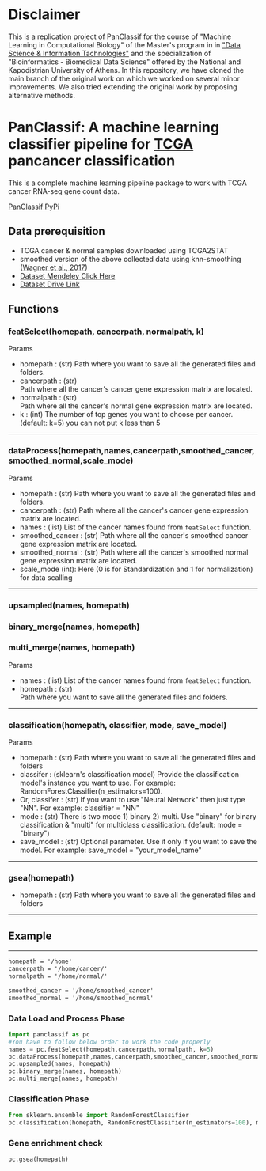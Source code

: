 # Disclaimer
This is a replication project of PanClassif for the course of "Machine Learning in Computational Biology" of the Master's program in in ["Data Science & Information Tachnologies"](https://dsit.di.uoa.gr) and the specialization of "Bioinformatics - Biomedical Data Science" offered by the National and Kapodistrian University of Athens.
In this repository, we have cloned the main branch of the original work on which we worked on several minor improvements.
We also tried extending the original work by proposing alternative methods.

# PanClassif: A machine learning classifier pipeline for [TCGA](https://www.cancer.gov/about-nci/organization/ccg/research/structural-genomics/tcga) pancancer classification

This is a complete machine learning pipeline package to work with TCGA cancer RNA-seq gene count data.

[PanClassif PyPi](https://pypi.org/project/panclassif/)



## Data prerequisition

* TCGA cancer & normal samples downloaded using TCGA2STAT 
* smoothed version of the above collected data using knn-smoothing ([Wagner et al., 2017](https://www.biorxiv.org/content/early/2018/04/09/217737)) 
* [Dataset Mendeley Click Here](https://data.mendeley.com/datasets/pr9j7x7nmh/1)
* [Dataset Drive Link](https://cutt.ly/Dmo2xyH)


## Functions
### featSelect(homepath, cancerpath, normalpath, k)
Params
* homepath : (str) 
    Path where you want to save all the generated files 
    and folders. 
* cancerpath : (str)  
    Path where all the cancer's cancer gene expression
    matrix are located.
* normalpath : (str)  
    Path where all the cancer's normal gene expression
    matrix are located.
* k : (int) 
    The number of top genes you want to choose per
    cancer. (default: k=5) you can not put k less than 5
----------
   
### dataProcess(homepath,names,cancerpath,smoothed_cancer,smoothed_normal,scale_mode)
Params
* homepath : (str)
	  Path where you want to save all the generated files 
	  and folders. 
* cancerpath : (str) 
	  Path where all the cancer's cancer gene expression
	  matrix are located.
* names : (list) 
	  List of the cancer names found from `featSelect`
	  function.
* smoothed_cancer : (str) 
	  Path where all the cancer's smoothed cancer gene expression
	  matrix are located.
* smoothed_normal : (str) 
	  Path where all the cancer's smoothed normal gene expression
	  matrix are located.
* scale_mode (int):
        Here (0 is for Standardization and 1 for normalization) for data scalling
----------


### upsampled(names, homepath)
### binary_merge(names, homepath)
### multi_merge(names, homepath)
Params
* names : (list) 
	  List of the cancer names found from `featSelect`
	  function.
* homepath : (str)  
	  Path where you want to save all the generated files 
	  and folders.
----------

### classification(homepath, classifier, mode, save_model)
Params
* homepath : (str)
      Path where you want to save all the generated files 
      and folders 
* classifer : (sklearn's classification model) 
      Provide the classification model's instance you want 
      to use. For example: RandomForestClassifier(n_estimators=100).
* Or, classifer : (str) 
      If you want to use "Neural Network" then just type 
      "NN". For example: classifier = "NN"
* mode : (str) 
      There is two mode 1) binary 2) multi. Use "binary" 
      for binary classification &  "multi" for multiclass 
      classification. (default: mode = "binary")
* save_model : (str) 
      Optional parameter. Use it only if you want to save 
      the model. For example: save_model = "your_model_name"
----------

### gsea(homepath)
* homepath : (str)
      Path where you want to save all the generated files 
      and folders 
----------
  
## Example
----------
```txt
homepath = '/home'
cancerpath = '/home/cancer/'
normalpath = '/home/normal/'

smoothed_cancer = '/home/smoothed_cancer'
smoothed_normal = '/home/smoothed_normal'

```



### Data Load and Process Phase
```python
import panclassif as pc 
#You have to follow below order to work the code properly 
names = pc.featSelect(homepath,cancerpath,normalpath, k=5)
pc.dataProcess(homepath,names,cancerpath,smoothed_cancer,smoothed_normal)
pc.upsampled(names, homepath)
pc.binary_merge(names, homepath)
pc.multi_merge(names, homepath)
```

### Classification Phase

```python
from sklearn.ensemble import RandomForestClassifier
pc.classification(homepath, RandomForestClassifier(n_estimators=100), mode="multi", save_model="RF")
```

### Gene enrichment check

```python
pc.gsea(homepath)
```
    

